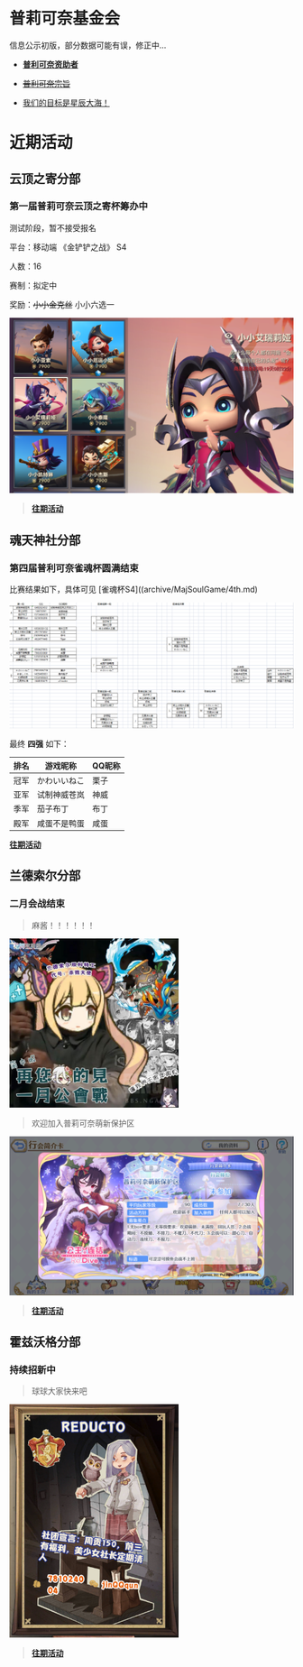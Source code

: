 # 普莉可奈基金会
信息公示初版，部分数据可能有误，修正中...

- [**普利可奈资助者**](wiki/contributions.md)

- [~~普利可奈宗旨~~](wiki/purpose.md)

- [我们的目标是星辰大海！](wiki/star_sky.md)

# 近期活动

##  云顶之寄分部

### 第一届普莉可奈云顶之寄杯筹办中
测试阶段，暂不接受报名

平台：移动端 《金铲铲之战》 S4

人数：16

赛制：拟定中

奖励：~~小小金克丝~~ 小小六选一

![ydzj](archive/TeamFightTactics/docs/ydzj.png)

> [**往期活动**](archive/TeamFightTactics/README.md)

##  魂天神社分部
###  第四届普利可奈雀魂杯圆满结束

比赛结果如下，具体可见 [雀魂杯S4]((archive/MajSoulGame/4th.md)

![4th_finnished](archive/MajSoulGame/docs/4/4th_finished.png)

最终 **四强** 如下：

| 排名 | 游戏昵称     | QQ昵称 |
| ---- | ------------ | ------ |
| 冠军 | かわいいねこ | 栗子   |
| 亚军 | 试制神威苍岚 | 神威   |
| 季军 | 茄子布丁     | 布丁   |
| 殿军 | 咸蛋不是鸭蛋 | 咸蛋   |

[**往期活动**](archive/MajSoulGame/README.md)


##  兰德索尔分部
### 二月会战结束

>麻酱！！！！！！

<img src="archive/PCR/docs/202201.png" width ="300" alt="PCR"/>

>欢迎加入普莉可奈萌新保护区

![protect](archive/PCR/docs/protect.png)


> [**往期活动**](archive/PCR/README.md)


## 霍兹沃格分部
### 持续招新中

>球球大家快来吧

<img src="archive/HarryPotter/docs/reducto.png" width ="300" alt="reducto"/>

> [**往期活动**](archive/HarryPotter/README.md)
